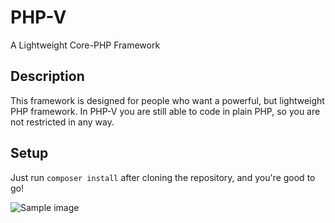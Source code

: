 # PHP-V
A Lightweight Core-PHP Framework

## Description
This framework is designed for people who want a powerful, but lightweight PHP framework.
In PHP-V you are still able to code in plain PHP, so you are not restricted in any way.

## Setup
Just run ```composer install``` after cloning the repository, and you're good to go!

![Sample image](https://i.imgur.com/HcNCJCm.png)
